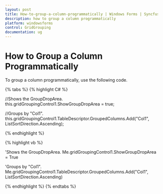 ```yaml
---
layout: post
title: How-to-group-a-column-programmatically | Windows Forms | Syncfusion
description: how to group a column programmatically
platform: windowsforms
control: GridGrouping
documentation: ug
---
```


# How to Group a Column Programmatically

To group a column programmatically, use the following code.

{% tabs %}
{% highlight C# %}

//Shows the GroupDropArea.
this.gridGroupingControl1.ShowGroupDropArea = true;

//Groups by "Col1".
this.gridGroupingControl1.TableDescriptor.GroupedColumns.Add("Col1", ListSortDirection.Ascending);

{% endhighlight %}

{% highlight vb %}

'Shows the GroupDropArea.
Me.gridGroupingControl1.ShowGroupDropArea = True

'Groups by "Col1".
Me.gridGroupingControl1.TableDescriptor.GroupedColumns.Add("Col1", ListSortDirection.Ascending)

{% endhighlight %}
{% endtabs %}
